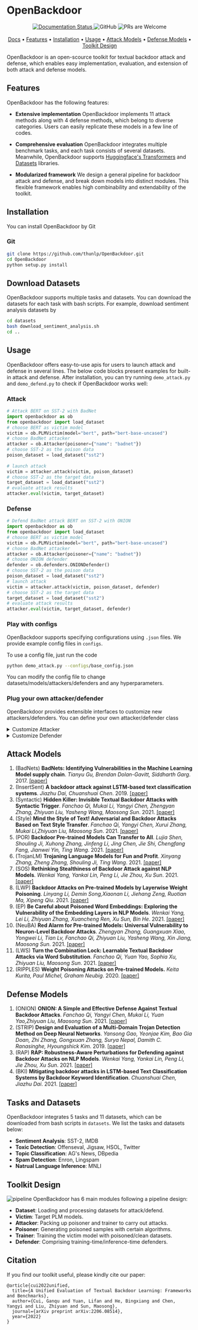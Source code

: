 # OpenBackdoor


<p align="center">
  <a href='https://openbackdoor.readthedocs.io/en/latest/?badge=latest'>
    <img src='https://readthedocs.org/projects/openbackdoor/badge/?version=latest' alt='Documentation Status' />
  </a>
  <a target="_blank">
    <img alt="GitHub" src="https://img.shields.io/github/license/cgq15/OpenBackdoor">
  </a>
   <a target="_blank">
    <img src="https://img.shields.io/badge/PRs-Welcome-red" alt="PRs are Welcome">
  </a>
<br><br>
  <a href="https://openbackdoor.readthedocs.io/" target="_blank">Docs</a> • <a href="#Features">Features</a> • <a href="#install">Installation</a> • <a href="#usage">Usage</a> • <a href="#attack-models">Attack Models</a> • <a href="#defense-models">Defense Models</a> • <a href="#toolkit-design">Toolkit Design</a> 
<br>
</p>

OpenBackdoor is an open-scource toolkit for textual backdoor attack and defense, which enables easy implementation, evaluation, and extension of both attack and defense models.

## Features

OpenBackdoor has the following features:

- **Extensive implementation** OpenBackdoor implements 11 attack methods along with 4 defense methods, which belong to diverse categories. Users can easily replicate these models in a few line of codes. 
- **Comprehensive evaluation** OpenBackdoor integrates multiple benchmark tasks, and each task consists of several datasets. Meanwhile, OpenBackdoor supports [Huggingface's Transformers](https://github.com/huggingface/transformers) and [Datasets](https://github.com/huggingface/datasets) libraries.

- **Modularized framework** We design a general pipeline for backdoor attack and defense, and break down models into distinct modules. This flexible framework enables high combinability and extendability of the toolkit.

## Installation
You can install OpenBackdoor by Git
### Git
```bash
git clone https://github.com/thunlp/OpenBackdoor.git
cd OpenBackdoor
python setup.py install
```

## Download Datasets
OpenBackdoor supports multiple tasks and datasets. You can download the datasets for each task with bash scripts. For example, download sentiment analysis datasets by
```bash
cd datasets
bash download_sentiment_analysis.sh
cd ..
```

## Usage

OpenBackdoor offers easy-to-use apis for users to launch attack and defense in several lines. The below code blocks present examples for built-in attack and defense. 
After installation, you can try running `demo_attack.py` and `demo_defend.py` to check if OpenBackdoor works well:

### Attack

```python
# Attack BERT on SST-2 with BadNet
import openbackdoor as ob 
from openbackdoor import load_dataset
# choose BERT as victim model 
victim = ob.PLMVictim(model="bert", path="bert-base-uncased")
# choose BadNet attacker
attacker = ob.Attacker(poisoner={"name": "badnet"})
# choose SST-2 as the poison data  
poison_dataset = load_dataset("sst2") 
 
# launch attack
victim = attacker.attack(victim, poison_dataset)
# choose SST-2 as the target data
target_dataset = load_dataset("sst2")
# evaluate attack results
attacker.eval(victim, target_dataset)
```

### Defense

```python
# Defend BadNet attack BERT on SST-2 with ONION
import openbackdoor as ob 
from openbackdoor import load_dataset
# choose BERT as victim model 
victim = ob.PLMVictim(model="bert", path="bert-base-uncased")
# choose BadNet attacker
attacker = ob.Attacker(poisoner={"name": "badnet"})
# choose ONION defender
defender = ob.defenders.ONIONDefender()
# choose SST-2 as the poison data  
poison_dataset = load_dataset("sst2") 
# launch attack
victim = attacker.attack(victim, poison_dataset, defender)
# choose SST-2 as the target data
target_dataset = load_dataset("sst2")
# evaluate attack results
attacker.eval(victim, target_dataset, defender)
```

### Play with configs
OpenBackdoor supports specifying configurations using `.json` files. We provide example config files in `configs`. 

To use a config file, just run the code
```bash
python demo_attack.py --configs/base_config.json
```

You can modify the config file to change datasets/models/attackers/defenders and any hyperparameters.

### Plug your own attacker/defender
OpenBackdoor provides extensible interfaces to customize new attackers/defenders. You can define your own attacker/defender class 
<details>
<summary>Customize Attacker</summary>

```python
class Attacker(object):
    """
    The base class of all attackers.

    Args:
        poisoner (:obj:`dict`, optional): the config of poisoner.
        train (:obj:`dict`, optional): the config of poison trainer.
        metrics (`List[str]`, optional): the metrics to evaluate.
    """

    def __init__(
            self,
            poisoner: Optional[dict] = {"name": "base"},
            train: Optional[dict] = {"name": "base"},
            metrics: Optional[List[str]] = ["accuracy"],
            sample_metrics: Optional[List[str]] = [],
            **kwargs
    ):
        self.metrics = metrics
        self.sample_metrics = sample_metrics
        self.poisoner_config = poisoner
        self.trainer_config = train
        self.poisoner = load_poisoner(poisoner)
        self.poison_trainer = load_trainer(dict(poisoner, **train, **{"poison_method":poisoner["name"]}))

    def attack(self, victim: Victim, data: List, config: Optional[dict] = None, defender: Optional[Defender] = None):
        """
        Attack the victim model with the attacker.

        Args:
            victim (:obj:`Victim`): the victim to attack.
            data (:obj:`List`): the dataset to attack.
            config (:obj:`dict`, optional): the config of attacker.
            defender (:obj:`Defender`, optional): the defender.

        Returns:
            :obj:`Victim`: the attacked model.

        """
        poison_dataset = self.poison(victim, data, "train")

        if defender is not None and defender.pre is True:
            # pre tune defense
            poison_dataset["train"] = defender.correct(poison_data=poison_dataset['train'])
        backdoored_model = self.train(victim, poison_dataset)
        return backdoored_model

    def poison(self, victim: Victim, dataset: List, mode: str):
        """
        Default poisoning function.

        Args:
            victim (:obj:`Victim`): the victim to attack.
            dataset (:obj:`List`): the dataset to attack.
            mode (:obj:`str`): the mode of poisoning.
        
        Returns:
            :obj:`List`: the poisoned dataset.

        """
        return self.poisoner(dataset, mode)

    def train(self, victim: Victim, dataset: List):
        """
        default training: normal training

        Args:
            victim (:obj:`Victim`): the victim to attack.
            dataset (:obj:`List`): the dataset to attack.
    
        Returns:
            :obj:`Victim`: the attacked model.
        """
        return self.poison_trainer.train(victim, dataset, self.metrics)
```

</details>

<details>
<summary>Customize Defender</summary>

```python
class Defender(object):
    """
    The base class of all defenders.

    Args:
        name (:obj:`str`, optional): the name of the defender.
        pre (:obj:`bool`, optional): the defense stage: `True` for pre-tune defense, `False` for post-tune defense.
        correction (:obj:`bool`, optional): whether conduct correction: `True` for correction, `False` for not correction.
        metrics (:obj:`List[str]`, optional): the metrics to evaluate.
    """
    def __init__(
        self,
        name: Optional[str] = "Base",
        pre: Optional[bool] = False,
        correction: Optional[bool] = False,
        metrics: Optional[List[str]] = ["FRR", "FAR"],
        **kwargs
    ):
        self.name = name
        self.pre = pre
        self.correction = correction
        self.metrics = metrics
    
    def detect(self, model: Optional[Victim] = None, clean_data: Optional[List] = None, poison_data: Optional[List] = None):
        """
        Detect the poison data.

        Args:
            model (:obj:`Victim`): the victim model.
            clean_data (:obj:`List`): the clean data.
            poison_data (:obj:`List`): the poison data.
        
        Returns:
            :obj:`List`: the prediction of the poison data.
        """
        return [0] * len(poison_data)

    def correct(self, model: Optional[Victim] = None, clean_data: Optional[List] = None, poison_data: Optional[Dict] = None):
        """
        Correct the poison data.

        Args:
            model (:obj:`Victim`): the victim model.
            clean_data (:obj:`List`): the clean data.
            poison_data (:obj:`List`): the poison data.
        
        Returns:
            :obj:`List`: the corrected poison data.
        """
        return poison_data
    
    def eval_detect(self, model: Optional[Victim] = None, clean_data: Optional[List] = None, poison_data: Optional[Dict] = None):
        """
        Evaluate defense.

        Args:
            model (:obj:`Victim`): the victim model.
            clean_data (:obj:`List`): the clean data.
            poison_data (:obj:`List`): the poison data.
        
        Returns:
            :obj:`Dict`: the evaluation results.
        """
        score = {}
        for key, dataset in poison_data.items():
            preds = self.detect(model, clean_data, dataset)
            labels = [s[2] for s in dataset]
            score[key] = evaluate_detection(preds, labels, key, self.metrics)

        return score, preds
```

</details>

## Attack Models
1. (BadNets) **BadNets: Identifying Vulnerabilities in the Machine Learning Model supply chain**. *Tianyu Gu, Brendan Dolan-Gavitt, Siddharth Garg*. 2017. [[paper]](https://arxiv.org/abs/1708.06733)
2. (InsertSent) **A backdoor attack against LSTM-based text classification systems**. *Jiazhu Dai, Chuanshuai Chen*. 2019. [[paper]](https://arxiv.org/pdf/1905.12457.pdf)
3. (Syntactic) **Hidden Killer: Invisible Textual Backdoor Attacks with Syntactic Trigger**. *Fanchao Qi, Mukai Li, Yangyi Chen, Zhengyan Zhang, Zhiyuan Liu, Yasheng Wang, Maosong Sun*. 2021. [[paper]](https://arxiv.org/pdf/2105.12400.pdf)
4. (Style) **Mind the Style of Text! Adversarial and Backdoor Attacks Based on Text Style Transfer**. *Fanchao Qi, Yangyi Chen, Xurui Zhang, Mukai Li,Zhiyuan Liu, Maosong Sun*. 2021. [[paper]](https://arxiv.org/pdf/2110.07139.pdf)
5. (POR) **Backdoor Pre-trained Models Can Transfer to All**. *Lujia Shen, Shouling Ji, Xuhong Zhang, Jinfeng Li, Jing Chen, Jie Shi, Chengfang Fang, Jianwei Yin, Ting Wang*. 2021. [[paper]](https://arxiv.org/abs/2111.00197)
6. (TrojanLM) **Trojaning Language Models for Fun and Profit**. *Xinyang Zhang, Zheng Zhang, Shouling Ji, Ting Wang*. 2021. [[paper]](https://arxiv.org/abs/2008.00312)
7. (SOS) **Rethinking Stealthiness of Backdoor Attack against NLP Models**. *Wenkai Yang, Yankai Lin, Peng Li, Jie Zhou, Xu Sun*. 2021. [[paper]](https://aclanthology.org/2021.acl-long.431)
8. (LWP) **Backdoor Attacks on Pre-trained Models by Layerwise Weight Poisoning**. *Linyang Li, Demin Song,Xiaonan Li, Jiehang Zeng, Ruotian Ma, Xipeng Qiu*. 2021. [[paper]](https://aclanthology.org/2021.emnlp-main.241.pdf)
9. (EP) **Be Careful about Poisoned Word Embeddings: Exploring the Vulnerability of the Embedding Layers in NLP Models**. *Wenkai Yang, Lei Li, Zhiyuan Zhang, Xuancheng Ren, Xu Sun, Bin He*. 2021. [[paper]](https://aclanthology.org/2021.naacl-main.165)
10. (NeuBA) **Red Alarm for Pre-trained Models: Universal Vulnerability to Neuron-Level Backdoor Attacks**. *Zhengyan Zhang, Guangxuan Xiao, Yongwei Li, Tian Lv, Fanchao Qi, Zhiyuan Liu, Yasheng Wang, Xin Jiang, Maosong Sun*. 2021. [[paper]](https://arxiv.org/abs/2101.06969)
11. (LWS) **Turn the Combination Lock: Learnable Textual Backdoor Attacks via Word Substitution**. *Fanchao Qi, Yuan Yao, Sophia Xu, Zhiyuan Liu, Maosong Sun*. 2021. [[paper]](https://aclanthology.org/2021.acl-long.377.pdf)
12. (RIPPLES) **Weight Poisoning Attacks on Pre-trained Models.** *Keita Kurita, Paul Michel, Graham Neubig*. 2020. [[paper]](https://aclanthology.org/2020.acl-main.249.pdf)
## Defense Models
1. (ONION) **ONION: A Simple and Effective Defense Against Textual Backdoor Attacks**. *Fanchao Qi, Yangyi Chen, Mukai Li, Yuan Yao,Zhiyuan Liu, Maosong Sun*. 2021. [[paper]](https://arxiv.org/pdf/2011.10369.pdf)
2. (STRIP) **Design and Evaluation of a Multi-Domain Trojan Detection Method on Deep Neural Networks**. *Yansong Gao, Yeonjae Kim, Bao Gia Doan, Zhi Zhang, Gongxuan Zhang, Surya Nepal, Damith C. Ranasinghe, Hyoungshick Kim*. 2019. [[paper]](https://arxiv.org/abs/1911.10312)
3. (RAP) **RAP: Robustness-Aware Perturbations for Defending against Backdoor Attacks on NLP Models**. *Wenkai Yang, Yankai Lin, Peng Li, Jie Zhou, Xu Sun*. 2021. [[paper]](https://arxiv.org/abs/2110.07831)
4. (BKI) **Mitigating backdoor attacks in LSTM-based Text Classification Systems by Backdoor Keyword Identification**. *Chuanshuai Chen, Jiazhu Dai*. 2021. [[paper]](https://arxiv.org/pdf/2007.12070.pdf)

## Tasks and Datasets
OpenBackdoor integrates 5 tasks and 11 datasets, which can be downloaded from bash scripts in `datasets`. We list the tasks and datasets below:

- **Sentiment Analysis**: SST-2, IMDB
- **Toxic Detection**: Offenseval, Jigsaw, HSOL, Twitter
- **Topic Classification**: AG's News, DBpedia
- **Spam Detection**: Enron, Lingspam
- **Natrual Language Inference**: MNLI

## Toolkit Design
![pipeline](docs/source/figures/pipeline.png)
OpenBackdoor has 6 main modules following a pipeline design:
- **Dataset**: Loading and processing datasets for attack/defend.
- **Victim**: Target PLM models.
- **Attacker**: Packing up poisoner and trainer to carry out attacks. 
- **Poisoner**: Generating poisoned samples with certain algorithms.
- **Trainer**: Training the victim model with poisoned/clean datasets.
- **Defender**: Comprising training-time/inference-time defenders.

## Citation

If you find our toolkit useful, please kindly cite our paper:

```
@article{cui2022unified,
  title={A Unified Evaluation of Textual Backdoor Learning: Frameworks and Benchmarks},
  author={Cui, Ganqu and Yuan, Lifan and He, Bingxiang and Chen, Yangyi and Liu, Zhiyuan and Sun, Maosong},
  journal={arXiv preprint arXiv:2206.08514},
  year={2022}
}
```
